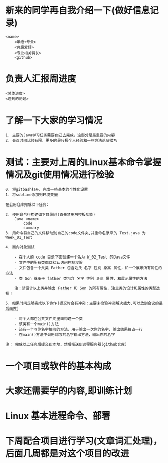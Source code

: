 

# 新来的同学再自我介绍一下(做好信息记录)

    <name>
        <年级+专业>
        <兴趣爱好>
        <专业相关特长>
        <github>

# 负责人汇报周进度

    <总体进度>
    <遇到的问题>

# 了解一下大家的学习情况

    1. 主要的Java学习任务需要自己去完成，这部分是最重要的内容
    2. 会议时间比较有限，更多的是传授个人经验和一些方法论及技巧

# 测试：主要对上周的Linux基本命令掌握情况及git使用情况进行检验

    0. 将gitbash打开、完成一些基本的个性化设置
    1. 将sublime添加到环境变量

    在公用仓库完成以下任务:

    2. 使用命令行构建如下目录树(首先禁用触控板功能)
        Java_<name>
            code
            summary
    3. 用命令将自己的文件移动到自己的code文件夹,并重命名原来的 Test.java 为 Week_01_Test

    4. 面向对象测试

        - 在个人的 code 目录下面创建一个名为 W_02_Test 的Java文件
        - 文件中的所有类都以默认访问控制权限
        - 文件包含一个父类 Father 包含姓氏 名字 性别 身高 属性，和一个展示所有属性的方法
        - 类 Son 继承于 father 类包含 名字 性别 身高 属性，和展示属性的方法
        
        注：请设计以上类并输出 Father 和 Son 的所有属性，注意类的设计和属性的类型选择！

    5. 如果时间足够完成以下协作(提交时会有冲突：主要未检验冲突解决能力,可以放到会议的最后面做)

        - 每个人都在公共文件夹里面构建一个类
        - 该类有一个main()方法
        - 还有一个与你名字相同的方法，用于输出一次你的名字，输出结果独占一行
        - 在main()方法中调用你写的名字输出方法，输出你的名字

    注： 完成以上任务后提交到本地、然后推送到远程服务器(github仓库)

# 一个项目或软件的基本构成

# 大家还需要学的内容,即训练计划

# Linux 基本进程命令、部署

# 下周配合项目进行学习(文章词汇处理)，后面几周都是对这个项目的改进


